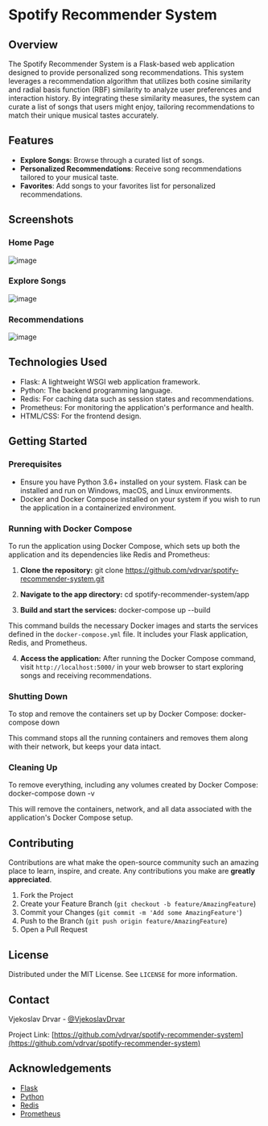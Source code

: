 # Spotify Recommender System

## Overview
The Spotify Recommender System is a Flask-based web application designed to provide personalized song recommendations. This system leverages a recommendation algorithm that utilizes both cosine similarity and radial basis function (RBF) similarity to analyze user preferences and interaction history. By integrating these similarity measures, the system can curate a list of songs that users might enjoy, tailoring recommendations to match their unique musical tastes accurately.

## Features
- **Explore Songs**: Browse through a curated list of songs.
- **Personalized Recommendations**: Receive song recommendations tailored to your musical taste.
- **Favorites**: Add songs to your favorites list for personalized recommendations.

## Screenshots

### Home Page
![image](https://github.com/vdrvar/spotify_recommender_system/assets/48907543/8a98c2b3-4121-46c0-b904-0fc41d3ff5a1)


### Explore Songs
![image](https://github.com/vdrvar/spotify_recommender_system/assets/48907543/45dfc499-c287-44b0-8567-887b269e83f9)


### Recommendations
![image](https://github.com/vdrvar/spotify_recommender_system/assets/48907543/62965992-fd4a-4c5c-a9d4-138622d0c09b)


## Technologies Used
- Flask: A lightweight WSGI web application framework.
- Python: The backend programming language.
- Redis: For caching data such as session states and recommendations.
- Prometheus: For monitoring the application's performance and health.
- HTML/CSS: For the frontend design.

## Getting Started

### Prerequisites
- Ensure you have Python 3.6+ installed on your system. Flask can be installed and run on Windows, macOS, and Linux environments.
- Docker and Docker Compose installed on your system if you wish to run the application in a containerized environment.

### Running with Docker Compose
To run the application using Docker Compose, which sets up both the application and its dependencies like Redis and Prometheus:

1. **Clone the repository:**
git clone https://github.com/vdrvar/spotify-recommender-system.git

2. **Navigate to the app directory:**
cd spotify-recommender-system/app


3. **Build and start the services:**
docker-compose up --build


This command builds the necessary Docker images and starts the services defined in the `docker-compose.yml` file. It includes your Flask application, Redis, and Prometheus.

4. **Access the application:**
After running the Docker Compose command, visit `http://localhost:5000/` in your web browser to start exploring songs and receiving recommendations.

### Shutting Down
To stop and remove the containers set up by Docker Compose:
docker-compose down


This command stops all the running containers and removes them along with their network, but keeps your data intact.

### Cleaning Up
To remove everything, including any volumes created by Docker Compose:
docker-compose down -v


This will remove the containers, network, and all data associated with the application's Docker Compose setup.

## Contributing
Contributions are what make the open-source community such an amazing place to learn, inspire, and create. Any contributions you make are **greatly appreciated**.

1. Fork the Project
2. Create your Feature Branch (`git checkout -b feature/AmazingFeature`)
3. Commit your Changes (`git commit -m 'Add some AmazingFeature'`)
4. Push to the Branch (`git push origin feature/AmazingFeature`)
5. Open a Pull Request

## License
Distributed under the MIT License. See `LICENSE` for more information.

## Contact
Vjekoslav Drvar - [@VjekoslavDrvar](https://twitter.com/v_drvar)

Project Link: [https://github.com/vdrvar/spotify-recommender-system](https://github.com/vdrvar/spotify-recommender-system)

## Acknowledgements
- [Flask](https://flask.palletsprojects.com/)
- [Python](https://www.python.org/)
- [Redis](https://redis.io/)
- [Prometheus](https://prometheus.io/)





